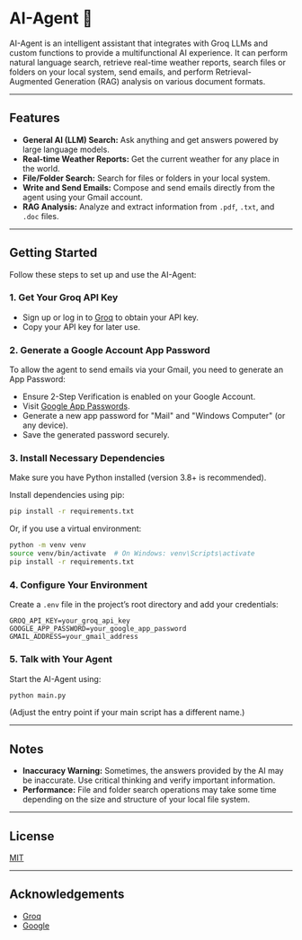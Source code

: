 # AI-Agent 🤖

AI-Agent is an intelligent assistant that integrates with Groq LLMs and custom functions to provide a multifunctional AI experience. It can perform natural language search, retrieve real-time weather reports, search files or folders on your local system, send emails, and perform Retrieval-Augmented Generation (RAG) analysis on various document formats.

---

## Features

- **General AI (LLM) Search:** Ask anything and get answers powered by large language models.
- **Real-time Weather Reports:** Get the current weather for any place in the world.
- **File/Folder Search:** Search for files or folders in your local system.
- **Write and Send Emails:** Compose and send emails directly from the agent using your Gmail account.
- **RAG Analysis:** Analyze and extract information from `.pdf`, `.txt`, and `.doc` files.

---

## Getting Started

Follow these steps to set up and use the AI-Agent:

### 1. Get Your Groq API Key

- Sign up or log in to [Groq](https://groq.com/) to obtain your API key.
- Copy your API key for later use.

### 2. Generate a Google Account App Password

To allow the agent to send emails via your Gmail, you need to generate an App Password:

- Ensure 2-Step Verification is enabled on your Google Account.
- Visit [Google App Passwords](https://myaccount.google.com/apppasswords).
- Generate a new app password for "Mail" and "Windows Computer" (or any device).
- Save the generated password securely.

### 3. Install Necessary Dependencies

Make sure you have Python installed (version 3.8+ is recommended).

Install dependencies using pip:

```bash
pip install -r requirements.txt
```

Or, if you use a virtual environment:

```bash
python -m venv venv
source venv/bin/activate  # On Windows: venv\Scripts\activate
pip install -r requirements.txt
```

### 4. Configure Your Environment

Create a `.env` file in the project’s root directory and add your credentials:

```
GROQ_API_KEY=your_groq_api_key
GOOGLE_APP_PASSWORD=your_google_app_password
GMAIL_ADDRESS=your_gmail_address
```

### 5. Talk with Your Agent

Start the AI-Agent using:

```bash
python main.py
```

(Adjust the entry point if your main script has a different name.)

---

## Notes

- **Inaccuracy Warning:** Sometimes, the answers provided by the AI may be inaccurate. Use critical thinking and verify important information.
- **Performance:** File and folder search operations may take some time depending on the size and structure of your local file system.

---

## License

[MIT](LICENSE)

---

## Acknowledgements

- [Groq](https://groq.com/)
- [Google](https://google.com/)
